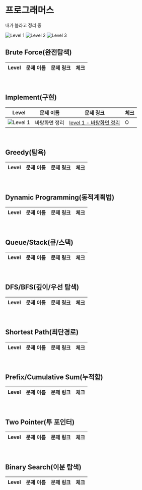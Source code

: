 # 프로그래머스

내가 볼라고 정리 중
<br/>

![Level 1](https://img.shields.io/badge/Level-1-lightgray?style=flat) ![Level 2](https://img.shields.io/badge/Level-2-silver?style=flat) ![Level 3](https://img.shields.io/badge/Level-3-darkgrey?style=flat) 
<br/>

## Brute Force(완전탐색)
| Level | 문제 이름 | 문제 링크 | 체크 |
| ----- | ---------- | ---------- | ---- |
<br/>

## Implement(구현)
| Level | 문제 이름 | 문제 링크 | 체크 |
| ----- | ---------- | ---------- | ---- |
| ![Level 1](https://img.shields.io/badge/Level-1-lightgray?style=flat) | 바탕화면 정리 | [level 1 - 바탕화면 정리](https://school.programmers.co.kr/learn/courses/30/lessons/161990) | O |
<br/>


## Greedy(탐욕)
| Level | 문제 이름 | 문제 링크 | 체크 |
| ----- | ---------- | ---------- | ---- |
<br/>

## Dynamic Programming(동적계획법)
| Level | 문제 이름 | 문제 링크 | 체크 |
| ----- | ---------- | ---------- | ---- |
<br/>

## Queue/Stack(큐/스택)
| Level | 문제 이름 | 문제 링크 | 체크 |
| ----- | ---------- | ---------- | ---- |
<br/>

## DFS/BFS(깊이/우선 탐색)
| Level | 문제 이름 | 문제 링크 | 체크 |
| ----- | ---------- | ---------- | ---- |
<br/>

## Shortest Path(최단경로)
| Level | 문제 이름 | 문제 링크 | 체크 |
| ----- | ---------- | ---------- | ---- |
<br/>

## Prefix/Cumulative Sum(누적합)
| Level | 문제 이름 | 문제 링크 | 체크 |
| ----- | ---------- | ---------- | ---- |
<br/>

## Two Pointer(투 포인터)
| Level | 문제 이름 | 문제 링크 | 체크 |
| ----- | ---------- | ---------- | ---- |
<br/>

## Binary Search(이분 탐색)
| Level | 문제 이름 | 문제 링크 | 체크 |
| ----- | ---------- | ---------- | ---- |
<br/>
